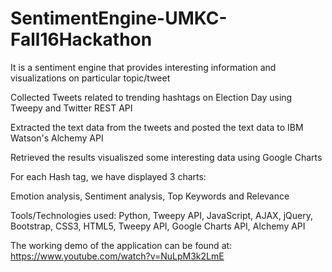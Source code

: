 # SentimentEngine-UMKC-Fall16Hackathon

It is a sentiment engine that provides interesting information and visualizations on particular topic/tweet

Collected Tweets related to trending hashtags on Election Day using Tweepy and Twitter REST API

Extracted the text data from the tweets and posted the text data to IBM Watson's Alchemy API

Retrieved the results visualiszed some interesting data using Google Charts

For each Hash tag, we have displayed 3 charts:  

Emotion analysis, Sentiment analysis, Top Keywords and Relevance

Tools/Technologies used: Python, Tweepy API, JavaScript, AJAX, jQuery,  Bootstrap, CSS3, HTML5, Tweepy API, Google Charts API, Alchemy API

The working demo of the application can be found at: https://www.youtube.com/watch?v=NuLpM3k2LmE


